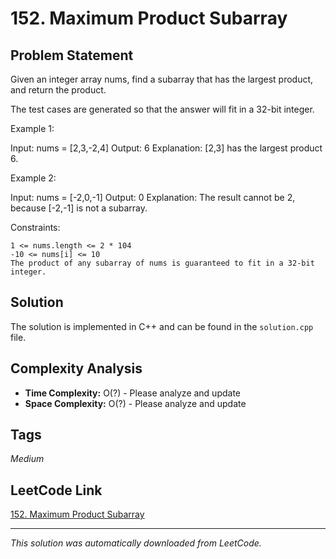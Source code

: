 # 152. Maximum Product Subarray

## Problem Statement

Given an integer array nums, find a subarray that has the largest product, and return the product.

The test cases are generated so that the answer will fit in a 32-bit integer.

Example 1:

Input: nums = [2,3,-2,4]
Output: 6
Explanation: [2,3] has the largest product 6.

Example 2:

Input: nums = [-2,0,-1]
Output: 0
Explanation: The result cannot be 2, because [-2,-1] is not a subarray.

Constraints:

	1 <= nums.length <= 2 * 104
	-10 <= nums[i] <= 10
	The product of any subarray of nums is guaranteed to fit in a 32-bit integer.

## Solution

The solution is implemented in C++ and can be found in the `solution.cpp` file.

## Complexity Analysis

- **Time Complexity:** O(?) - Please analyze and update
- **Space Complexity:** O(?) - Please analyze and update

## Tags

*Medium*

## LeetCode Link

[152. Maximum Product Subarray](https://leetcode.com/problems/maximum-product-subarray/)

---

*This solution was automatically downloaded from LeetCode.*
